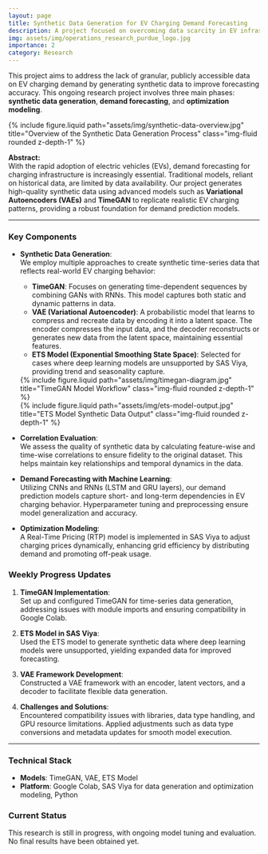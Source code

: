 ```yaml
---
layout: page
title: Synthetic Data Generation for EV Charging Demand Forecasting
description: A project focused on overcoming data scarcity in EV infrastructure through synthetic data generation and machine learning.
img: assets/img/operations_research_purdue_logo.jpg
importance: 2
category: Research
---
```


This project aims to address the lack of granular, publicly accessible data on EV charging demand by generating synthetic data to improve forecasting accuracy. This ongoing research project involves three main phases: **synthetic data generation**, **demand forecasting**, and **optimization modeling**.

<div class="row justify-content-sm-center">
  <div class="col-sm-8 mt-3 mt-md-0">
    {% include figure.liquid path="assets/img/synthetic-data-overview.jpg" title="Overview of the Synthetic Data Generation Process" class="img-fluid rounded z-depth-1" %}
  </div>
</div>

**Abstract:**  
With the rapid adoption of electric vehicles (EVs), demand forecasting for charging infrastructure is increasingly essential. Traditional models, reliant on historical data, are limited by data availability. Our project generates high-quality synthetic data using advanced models such as **Variational Autoencoders (VAEs)** and **TimeGAN** to replicate realistic EV charging patterns, providing a robust foundation for demand prediction models.

---

### Key Components

- **Synthetic Data Generation**:  
  We employ multiple approaches to create synthetic time-series data that reflects real-world EV charging behavior:

  - **TimeGAN**: Focuses on generating time-dependent sequences by combining GANs with RNNs. This model captures both static and dynamic patterns in data.
  - **VAE (Variational Autoencoder)**: A probabilistic model that learns to compress and recreate data by encoding it into a latent space. The encoder compresses the input data, and the decoder reconstructs or generates new data from the latent space, maintaining essential features.
  - **ETS Model (Exponential Smoothing State Space)**: Selected for cases where deep learning models are unsupported by SAS Viya, providing trend and seasonality capture.

  <div class="row justify-content-sm-center">
    <div class="col-md-6">
      {% include figure.liquid path="assets/img/timegan-diagram.jpg" title="TimeGAN Model Workflow" class="img-fluid rounded z-depth-1" %}
    </div>
    <div class="col-md-6">
      {% include figure.liquid path="assets/img/ets-model-output.jpg" title="ETS Model Synthetic Data Output" class="img-fluid rounded z-depth-1" %}
    </div>
  </div>

- **Correlation Evaluation**:  
  We assess the quality of synthetic data by calculating feature-wise and time-wise correlations to ensure fidelity to the original dataset. This helps maintain key relationships and temporal dynamics in the data.

- **Demand Forecasting with Machine Learning**:  
  Utilizing CNNs and RNNs (LSTM and GRU layers), our demand prediction models capture short- and long-term dependencies in EV charging behavior. Hyperparameter tuning and preprocessing ensure model generalization and accuracy.

- **Optimization Modeling**:  
  A Real-Time Pricing (RTP) model is implemented in SAS Viya to adjust charging prices dynamically, enhancing grid efficiency by distributing demand and promoting off-peak usage.

### Weekly Progress Updates

1. **TimeGAN Implementation**:  
   Set up and configured TimeGAN for time-series data generation, addressing issues with module imports and ensuring compatibility in Google Colab.

2. **ETS Model in SAS Viya**:  
   Used the ETS model to generate synthetic data where deep learning models were unsupported, yielding expanded data for improved forecasting.

3. **VAE Framework Development**:  
   Constructed a VAE framework with an encoder, latent vectors, and a decoder to facilitate flexible data generation.

4. **Challenges and Solutions**:  
   Encountered compatibility issues with libraries, data type handling, and GPU resource limitations. Applied adjustments such as data type conversions and metadata updates for smooth model execution.

---

### Technical Stack

- **Models**: TimeGAN, VAE, ETS Model
- **Platform**: Google Colab, SAS Viya for data generation and optimization modeling, Python

### Current Status

This research is still in progress, with ongoing model tuning and evaluation. No final results have been obtained yet.

